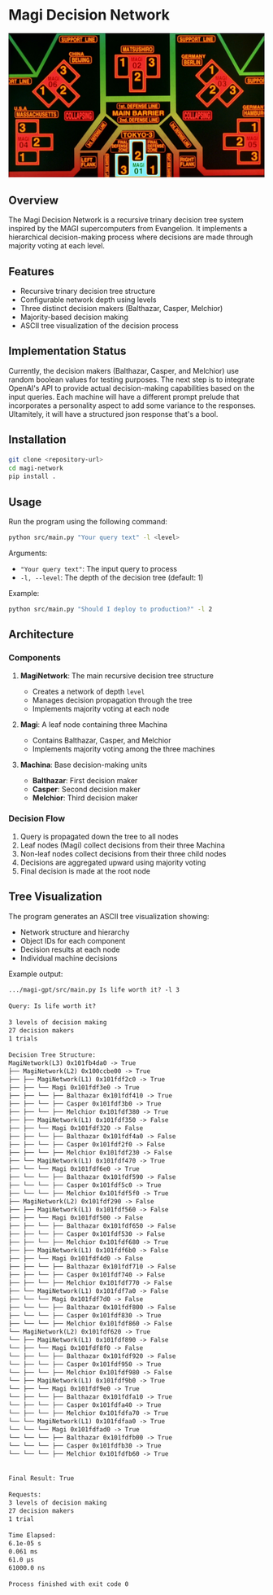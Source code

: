 # Magi Decision Network

![Magi Network Diagram](.github/magi_network.jpg)

## Overview
The Magi Decision Network is a recursive trinary decision tree system inspired by the MAGI supercomputers from Evangelion. It implements a hierarchical decision-making process where decisions are made through majority voting at each level.

## Features
- Recursive trinary decision tree structure
- Configurable network depth using levels
- Three distinct decision makers (Balthazar, Casper, Melchior)
- Majority-based decision making
- ASCII tree visualization of the decision process

## Implementation Status
Currently, the decision makers (Balthazar, Casper, and Melchior) use random boolean values for testing purposes. 
The next step is to integrate OpenAI's API to provide actual decision-making capabilities based on the input queries.
Each machine will have a different prompt prelude that incorporates a personality aspect to add some variance to the responses.
Ultamitely, it will have a structured json response that's a bool.



## Installation
```bash
git clone <repository-url>
cd magi-network
pip install .
```

## Usage
Run the program using the following command:
```bash
python src/main.py "Your query text" -l <level>
```

Arguments:
- `"Your query text"`: The input query to process
- `-l, --level`: The depth of the decision tree (default: 1)

Example:
```bash
python src/main.py "Should I deploy to production?" -l 2
```

## Architecture

### Components
1. **MagiNetwork**: The main recursive decision tree structure
   - Creates a network of depth `level`
   - Manages decision propagation through the tree
   - Implements majority voting at each node

2. **Magi**: A leaf node containing three Machina
   - Contains Balthazar, Casper, and Melchior
   - Implements majority voting among the three machines

3. **Machina**: Base decision-making units
   - **Balthazar**: First decision maker
   - **Casper**: Second decision maker
   - **Melchior**: Third decision maker

### Decision Flow
1. Query is propagated down the tree to all nodes
2. Leaf nodes (Magi) collect decisions from their three Machina
3. Non-leaf nodes collect decisions from their three child nodes
4. Decisions are aggregated upward using majority voting
5. Final decision is made at the root node

## Tree Visualization
The program generates an ASCII tree visualization showing:
- Network structure and hierarchy
- Object IDs for each component
- Decision results at each node
- Individual machine decisions

Example output:

```
.../magi-gpt/src/main.py Is life worth it? -l 3 

Query: Is life worth it?

3 levels of decision making
27 decision makers
1 trials

Decision Tree Structure:
MagiNetwork(L3) 0x101fb4da0 -> True
├── MagiNetwork(L2) 0x100ccbe00 -> True
├── ├── MagiNetwork(L1) 0x101fdf2c0 -> True
├── ├── └── Magi 0x101fdf3e0 -> True
├── ├── └── ├── Balthazar 0x101fdf410 -> True
├── ├── └── ├── Casper 0x101fdf3b0 -> True
├── ├── └── ├── Melchior 0x101fdf380 -> True
├── ├── MagiNetwork(L1) 0x101fdf350 -> False
├── ├── └── Magi 0x101fdf320 -> False
├── ├── └── ├── Balthazar 0x101fdf4a0 -> False
├── ├── └── ├── Casper 0x101fdf2f0 -> False
├── ├── └── ├── Melchior 0x101fdf230 -> False
├── └── MagiNetwork(L1) 0x101fdf470 -> True
├── └── └── Magi 0x101fdf6e0 -> True
├── └── └── ├── Balthazar 0x101fdf590 -> False
├── └── └── ├── Casper 0x101fdf5c0 -> True
├── └── └── ├── Melchior 0x101fdf5f0 -> True
├── MagiNetwork(L2) 0x101fdf290 -> False
├── ├── MagiNetwork(L1) 0x101fdf560 -> False
├── ├── └── Magi 0x101fdf500 -> False
├── ├── └── ├── Balthazar 0x101fdf650 -> False
├── ├── └── ├── Casper 0x101fdf530 -> False
├── ├── └── ├── Melchior 0x101fdf680 -> True
├── ├── MagiNetwork(L1) 0x101fdf6b0 -> False
├── ├── └── Magi 0x101fdf4d0 -> False
├── ├── └── ├── Balthazar 0x101fdf710 -> False
├── ├── └── ├── Casper 0x101fdf740 -> False
├── ├── └── ├── Melchior 0x101fdf770 -> False
├── └── MagiNetwork(L1) 0x101fdf7a0 -> False
├── └── └── Magi 0x101fdf7d0 -> False
├── └── └── ├── Balthazar 0x101fdf800 -> False
├── └── └── ├── Casper 0x101fdf830 -> True
├── └── └── ├── Melchior 0x101fdf860 -> False
└── MagiNetwork(L2) 0x101fdf620 -> True
└── ├── MagiNetwork(L1) 0x101fdf890 -> False
└── ├── └── Magi 0x101fdf8f0 -> False
└── ├── └── ├── Balthazar 0x101fdf920 -> False
└── ├── └── ├── Casper 0x101fdf950 -> True
└── ├── └── ├── Melchior 0x101fdf980 -> False
└── ├── MagiNetwork(L1) 0x101fdf9b0 -> True
└── ├── └── Magi 0x101fdf9e0 -> True
└── ├── └── ├── Balthazar 0x101fdfa10 -> True
└── ├── └── ├── Casper 0x101fdfa40 -> True
└── ├── └── ├── Melchior 0x101fdfa70 -> True
└── └── MagiNetwork(L1) 0x101fdfaa0 -> True
└── └── └── Magi 0x101fdfad0 -> True
└── └── └── ├── Balthazar 0x101fdfb00 -> True
└── └── └── ├── Casper 0x101fdfb30 -> True
└── └── └── ├── Melchior 0x101fdfb60 -> True


Final Result: True

Requests:
3 levels of decision making
27 decision makers
1 trial

Time Elapsed:
6.1e-05 s
0.061 ms
61.0 µs
61000.0 ns

Process finished with exit code 0

```

